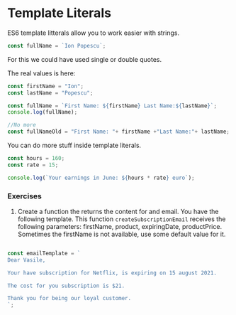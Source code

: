 # Template Literals

ES6 template litterals allow you to work easier with strings.

```javascript
const fullName = `Ion Popescu`;
```
For this we could have used single or double quotes.

The real values is here:
```javascript
const firstName = "Ion";
const lastName = "Popescu";

const fullName = `First Name: ${firstName} Last Name:${lastName}`;
console.log(fullName);

//No more
const fullNameOld = "First Name: "+ firstName +"Last Name:"+ lastName;
```
You can do more stuff inside template literals.

```javascript
const hours = 160;
const rate = 15;

console.log(`Your earnings in June: ${hours * rate} euro`);
```
### Exercises

1. Create a function the returns the content for and email. 
You have the following template. 
This function `createSubscriptionEmail` receives the following parameters: firstName, product, expiringDate, productPrice.
Sometimes the firstName is not available, use some default value for it.
```javascript

const emailTemplate = `
Dear Vasile,

Your have subscription for Netflix, is expiring on 15 august 2021.

The cost for you subscription is $21.

Thank you for being our loyal customer.
`;
```

